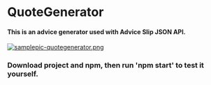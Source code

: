 # QuoteGenerator

#### This is an advice generator used with Advice Slip JSON API.

[![samplepic-quotegenerator.png](https://i.postimg.cc/zvbMZTP5/samplepic-quotegenerator.png)](https://postimg.cc/V0w4X08H)

### Download project and npm, then run 'npm start' to test it yourself.

